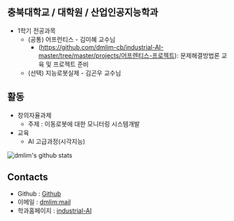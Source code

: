 ## 충북대학교 / 대학원 / 산업인공지능학과
- 1학기 전공과목 
  - (공통) 어프런티스 - 김미혜 교수님
    - (https://github.com/dmlim-cb/industrial-AI-master/tree/master/projects/어프렌티스-프로젝트): 문제해결방법론 교육 및 프로젝트 준비
  - (선택) 지능로봇실제 - 김곤우 교수님

## 활동
- 창의자율과제
  - 주제 : 이동로봇에 대한 모니터링 시스템개발
- 교육
  - AI 고급과정(시각지능)

![dmlim's github stats](https://github-readme-stats.vercel.app/api?username=anuraghazra&show_icons=true&theme=radical)


## Contacts

- Github : [Github](http://github.com/dmlim-cb)
- 이메일 : [dmlim:mail](mailto:dmlim@aimobility.io)
- 학과홈페이지 : [industrial-AI](https://github.com/industrial-AI)
